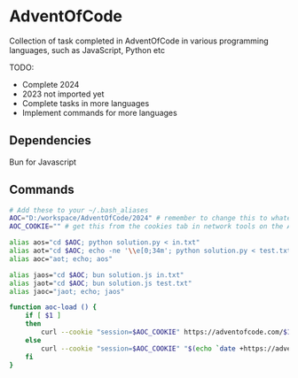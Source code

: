 # AdventOfCode

Collection of task completed in AdventOfCode in various programming languages, such as JavaScript, Python etc

TODO: 
- Complete 2024
- 2023 not imported yet
- Complete tasks in more languages
- Implement commands for more languages
## Dependencies
Bun for Javascript
## Commands

```bash
# Add these to your ~/.bash_aliases
AOC="D:/workspace/AdventOfCode/2024" # remember to change this to whatever your AOC directory is
AOC_COOKIE="" # get this from the cookies tab in network tools on the AOC website

alias aos="cd $AOC; python solution.py < in.txt"
alias aot="cd $AOC; echo -ne '\\e[0;34m'; python solution.py < test.txt; echo -ne '\\e[0m'"
alias aoc="aot; echo; aos"

alias jaos="cd $AOC; bun solution.js in.txt"
alias jaot="cd $AOC; bun solution.js test.txt"
alias jaoc="jaot; echo; jaos"

function aoc-load () {
    if [ $1 ]
    then
        curl --cookie "session=$AOC_COOKIE" https://adventofcode.com/$1/day/$2/input > in.txt
    else
        curl --cookie "session=$AOC_COOKIE" "$(echo `date +https://adventofcode.com/%Y/day/%d/input` | sed 's/\/0/\//g')" > in.txt
    fi
}
```